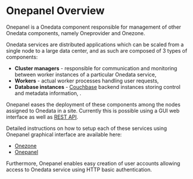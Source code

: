 # Onepanel Overview

Onepanel is a Onedata component responsible for management of other Onedata components, namely Oneprovider and Onezone.

Onedata services are distributed applications which can be scaled from a single node to a large data center, and as such are composed of 3 types of components:
* **Cluster managers** - responsible for communication and monitoring between worker instances of a particular Onedata service,
* **Workers** - actual worker processes handling user requests,
* **Database instances** - [Couchbase](http://www.couchbase.com/) backend instances storing control and metadata information, .

Onepanel eases the deployment of these components among the nodes assigned to Onedata in a site. Currently this is possible using a GUI web interface as well as [REST API](../advanced/rest/onepanel/overview.md).

Detailed instructions on how to setup each of these services using Onepanel graphical interface are available here:
* [Onezone](onezone_installation.md)
* [Onepanel](provider_installation.md)

Furthermore, Onepanel enables easy creation of user accounts allowing access to Onedata service using HTTP basic authentication.
